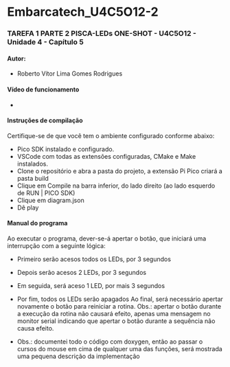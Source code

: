 # Embarcatech_U4C5O12-2 
### TAREFA 1 PARTE 2 PISCA-LEDs ONE-SHOT - U4C5O12 - Unidade 4 - Capítulo 5
#### Autor:
* Roberto Vítor Lima Gomes Rodrigues

#### Vídeo de funcionamento
* 

#### Instruções de compilação
Certifique-se de que você tem o ambiente configurado conforme abaixo:
* Pico SDK instalado e configurado.
* VSCode com todas as extensões configuradas, CMake e Make instalados.
* Clone o repositório e abra a pasta do projeto, a extensão Pi Pico criará a pasta build
* Clique em Compile na barra inferior, do lado direito (ao lado esquerdo de RUN | PICO SDK)
* Clique em diagram.json
* Dê play

#### Manual do programa
Ao executar o programa, dever-se-á apertar o botão, que iniciará uma interrupção com a seguinte lógica:
* Primeiro serão acesos todos os LEDs, por 3 segundos
* Depois serão acesos 2 LEDs, por 3 segundos
* Em seguida, será aceso 1 LED, por mais 3 segundos
* Por fim, todos os LEDs serão apagados
Ao final, será necessário apertar novamente o botão para reiniciar a rotina.
Obs.: apertar o botão durante a execução da rotina não causará efeito, apenas uma mensagem no monitor serial indicando que apertar o botão durante a sequência não causa efeito.

* Obs.: documentei todo o código com doxygen, então ao passar o cursos do mouse em cima de qualquer uma das funções, será mostrada uma pequena descrição da implementação
